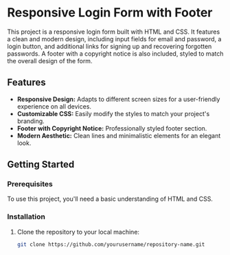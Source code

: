 # Responsive Login Form with Footer

This project is a responsive login form built with HTML and CSS. It features a clean and modern design, including input fields for email and password, a login button, and additional links for signing up and recovering forgotten passwords. A footer with a copyright notice is also included, styled to match the overall design of the form.

## Features

- **Responsive Design:** Adapts to different screen sizes for a user-friendly experience on all devices.
- **Customizable CSS:** Easily modify the styles to match your project's branding.
- **Footer with Copyright Notice:** Professionally styled footer section.
- **Modern Aesthetic:** Clean lines and minimalistic elements for an elegant look.

## Getting Started

### Prerequisites

To use this project, you'll need a basic understanding of HTML and CSS.

### Installation

1. Clone the repository to your local machine:

   ```bash
   git clone https://github.com/yourusername/repository-name.git
